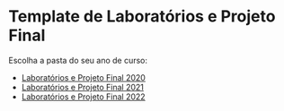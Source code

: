 # Template de Laboratórios e Projeto Final

Escolha a pasta do seu ano de curso:

* [Laboratórios e Projeto Final 2020](2020/)
* [Laboratórios e Projeto Final 2021](2021/)
* [Laboratórios e Projeto Final 2022](2022/)

